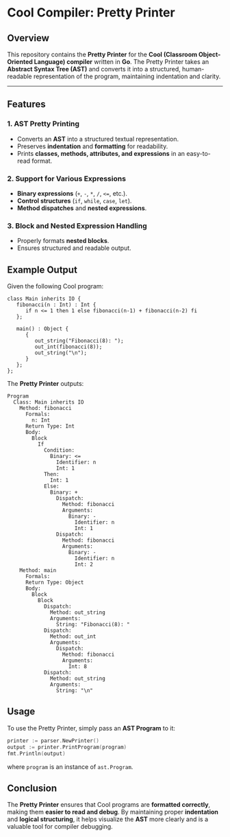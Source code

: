# Cool Compiler: Pretty Printer

## Overview

This repository contains the **Pretty Printer** for the **Cool (Classroom Object-Oriented Language) compiler** written in **Go**. The Pretty Printer takes an **Abstract Syntax Tree (AST)** and converts it into a structured, human-readable representation of the program, maintaining indentation and clarity.

---

## Features

### 1. **AST Pretty Printing**
- Converts an **AST** into a structured textual representation.
- Preserves **indentation** and **formatting** for readability.
- Prints **classes, methods, attributes, and expressions** in an easy-to-read format.

### 2. **Support for Various Expressions**
- **Binary expressions** (`+`, `-`, `*`, `/`, `<=`, etc.).
- **Control structures** (`if`, `while`, `case`, `let`).
- **Method dispatches** and **nested expressions**.

### 3. **Block and Nested Expression Handling**
- Properly formats **nested blocks**.
- Ensures structured and readable output.

## Example Output

Given the following Cool program:

```cool
class Main inherits IO {
   fibonacci(n : Int) : Int {
      if n <= 1 then 1 else fibonacci(n-1) + fibonacci(n-2) fi
   };

   main() : Object {
      {
         out_string("Fibonacci(8): ");
         out_int(fibonacci(8));
         out_string("\n");
      }
   };
};
```

The **Pretty Printer** outputs:

```
Program
  Class: Main inherits IO
    Method: fibonacci
      Formals:
        n: Int
      Return Type: Int
      Body:
        Block
          If
            Condition:
              Binary: <=
                Identifier: n
                Int: 1
            Then:
              Int: 1
            Else:
              Binary: +
                Dispatch:
                  Method: fibonacci
                  Arguments:
                    Binary: -
                      Identifier: n
                      Int: 1
                Dispatch:
                  Method: fibonacci
                  Arguments:
                    Binary: -
                      Identifier: n
                      Int: 2
    Method: main
      Formals:
      Return Type: Object
      Body:
        Block
          Block
            Dispatch:
              Method: out_string
              Arguments:
                String: "Fibonacci(8): "
            Dispatch:
              Method: out_int
              Arguments:
                Dispatch:
                  Method: fibonacci
                  Arguments:
                    Int: 8
            Dispatch:
              Method: out_string
              Arguments:
                String: "\n"
```

## Usage

To use the Pretty Printer, simply pass an **AST Program** to it:

```go
printer := parser.NewPrinter()
output := printer.PrintProgram(program)
fmt.Println(output)
```
where `program` is an instance of `ast.Program`.

## Conclusion

The **Pretty Printer** ensures that Cool programs are **formatted correctly**, making them **easier to read and debug**. By maintaining proper **indentation** and **logical structuring**, it helps visualize the **AST** more clearly and is a valuable tool for compiler debugging.